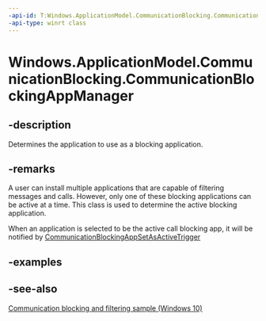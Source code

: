 ```yaml
---
-api-id: T:Windows.ApplicationModel.CommunicationBlocking.CommunicationBlockingAppManager
-api-type: winrt class
---
```


<!-- Class syntax.
public class CommunicationBlockingAppManager 
-->

# Windows.ApplicationModel.CommunicationBlocking.CommunicationBlockingAppManager

## -description

Determines the application to use as a blocking application.

## -remarks

A user can install multiple applications that are capable of filtering messages and calls. However, only one of these blocking applications can be active at a time. This class is used to determine the active blocking application.

When an application is selected to be the active call blocking app, it will be notified by [CommunicationBlockingAppSetAsActiveTrigger](../windows.applicationmodel.background/communicationblockingappsetasactivetrigger.md)

## -examples

## -see-also

[Communication blocking and filtering sample (Windows 10)](https://go.microsoft.com/fwlink/p/?LinkId=624164)
